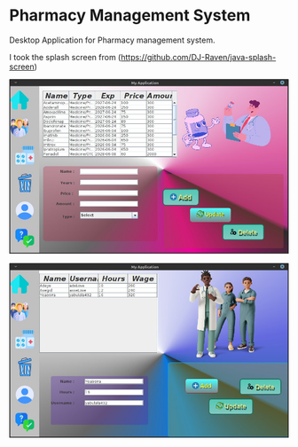 # Pharmacy Management System
Desktop Application for Pharmacy management system.

I took the splash screen from (https://github.com/DJ-Raven/java-splash-screen)

![OverView Of the project](https://github.com/yabulala432/PharmacyManagementSystemNewUI/blob/main/src/main/icons/screeShot.jpg)

![Overview of the project](https://github.com/yabulala432/PharmacyManagementSystemNewUI/blob/main/src/main/icons/screeShot2.jpg)
